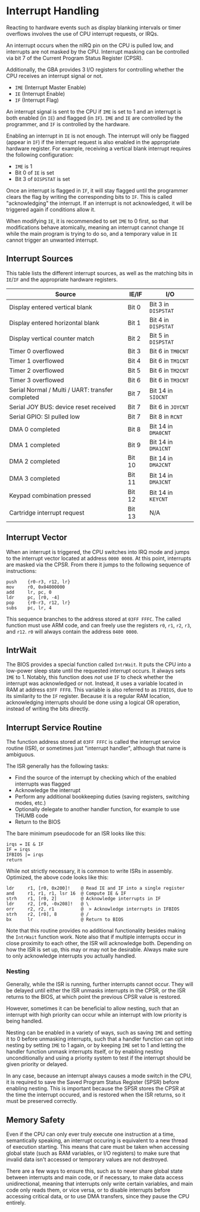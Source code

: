 # Interrupt Handling

Reacting to hardware events such as display blanking intervals or timer
overflows involves the use of CPU interrupt requests, or IRQs.

An interrupt occurs when the nIRQ pin on the CPU is pulled low, and interrupts
are not masked by the CPU. Interrupt masking can be controlled via bit 7 of
the Current Program Status Register (CPSR).

Additionally, the GBA provides 3 I/O registers for controlling whether the CPU
receives an interrupt signal or not.

- `IME` (Interrupt Master Enable)
- `IE` (Interrupt Enable)
- `IF` (Interrupt Flag)

An interrupt signal is sent to the CPU if `IME` is set to 1 and an interrupt
is both enabled (in `IE`) and flagged (in `IF`). `IME` and `IE` are controlled
by the programmer, and `IF` is controlled by the hardware.

Enabling an interrupt in `IE` is not enough. The interrupt will only be
flagged (appear in `IF`) if the interrupt request is also enabled in the
appropriate hardware register. For example, receiving a vertical blank
interrupt requires the following configuration:

- `IME` is 1
- Bit 0 of `IE` is set
- Bit 3 of `DISPSTAT` is set

Once an interrupt is flagged in `IF`, it will stay flagged until the
programmer clears the flag by writing the corresponding bits to `IF`. This is
called "acknowledging" the interrupt. If an interrupt is not acknowledged, it
will be triggered again if conditions allow it.

When modifying `IE`, it is recommended to set `IME` to 0 first, so that
modifications behave atomically, meaning an interrupt cannot change `IE` while
the main program is trying to do so, and a temporary value in `IE` cannot
trigger an unwanted interrupt.

## Interrupt Sources

This table lists the different interrupt sources, as well as the matching bits
in `IE`/`IF` and the appropriate hardware registers.

Source                                           | IE/IF  | I/O
-------------------------------------------------|--------|------------------
Display entered vertical blank                   | Bit 0  | Bit 3 in `DISPSTAT`
Display entered horizontal blank                 | Bit 1  | Bit 4 in `DISPSTAT`
Display vertical counter match                   | Bit 2  | Bit 5 in `DISPSTAT`
Timer 0 overflowed                               | Bit 3  | Bit 6 in `TM0CNT`
Timer 1 overflowed                               | Bit 4  | Bit 6 in `TM1CNT`
Timer 2 overflowed                               | Bit 5  | Bit 6 in `TM2CNT`
Timer 3 overflowed                               | Bit 6  | Bit 6 in `TM3CNT`
Serial Normal / Multi / UART: transfer completed | Bit 7  | Bit 14 in `SIOCNT`
Serial JOY BUS: device reset received            | Bit 7  | Bit 6 in `JOYCNT`
Serial GPIO: SI pulled low                       | Bit 7  | Bit 8 in `RCNT`
DMA 0 completed                                  | Bit 8  | Bit 14 in `DMA0CNT`
DMA 1 completed                                  | Bit 9  | Bit 14 in `DMA1CNT`
DMA 2 completed                                  | Bit 10 | Bit 14 in `DMA2CNT`
DMA 3 completed                                  | Bit 11 | Bit 14 in `DMA3CNT`
Keypad combination pressed                       | Bit 12 | Bit 14 in `KEYCNT`
Cartridge interrupt request                      | Bit 13 | N/A

## Interrupt Vector

When an interrupt is triggered, the CPU switches into IRQ mode and jumps to
the interrupt vector located at address `0000 0008`. At this point, interrupts
are masked via the CPSR. From there it jumps to the following sequence of
instructions:

```arm
push    {r0-r3, r12, lr}
mov     r0, 0x04000000
add     lr, pc, 0
ldr     pc, [r0, -4]
pop     {r0-r3, r12, lr}
subs    pc, lr, 4
```

This sequence branches to the address stored at `03FF FFFC`. The called
function must use ARM code, and can freely use the registers `r0`, `r1`, `r2`,
`r3`, and `r12`. `r0` will always contain the address `0400 0000`.

## IntrWait

The BIOS provides a special function called `IntrWait`. It puts the CPU into a
low-power sleep state until the requested interrupt occurs. It always sets
`IME` to 1. Notably, this function does *not* use `IF` to check whether the
interrupt was acknowledged or not. Instead, it uses a variable located in RAM
at address `03FF FFF8`. This variable is also referred to as `IFBIOS`, due to
its similarity to the `IF` register. Because it is a regular RAM location,
acknowledging interrupts should be done using a logical OR operation, instead
of writing the bits directly.

## Interrupt Service Routine

The function address stored at `03FF FFFC` is called the interrupt service
routine (ISR), or sometimes just "interrupt handler", although that name is
ambiguous.

The ISR generally has the following tasks:

- Find the source of the interrupt by checking which of the enabled interrupts
  was flagged
- Acknowledge the interrupt
- Perform any additional bookkeeping duties (saving registers, switching
  modes, etc.)
- Optionally delegate to another handler function, for example to use THUMB
  code
- Return to the BIOS

The bare minimum pseudocode for an ISR looks like this:

```
irqs = IE & IF
IF = irqs
IFBIOS |= irqs
return
```

While not strictly necessary, it is common to write ISRs in assembly.
Optimized, the above code looks like this:

```arm
ldr     r1, [r0, 0x200]!    @ Read IE and IF into a single register
and     r1, r1, r1, lsr 16  @ Compute IE & IF
strh    r1, [r0, 2]         @ Acknowledge interrupts in IF
ldr     r2, [r0, -0x208]!   @ \
orr     r2, r2, r1          @  > Acknowledge interrupts in IFBIOS
strh    r2, [r0], 8         @ /
bx      lr                  @ Return to BIOS
```

Note that this routine provides no additional functionality besides making the
`IntrWait` function work. Note also that if multiple interrupts occur in close
proximity to each other, the ISR will acknowledge both. Depending on how the
ISR is set up, this may or may not be desirable. Always make sure to only
acknowledge interrupts you actually handled.

### Nesting

Generally, while the ISR is running, further interrupts cannot occur. They
will be delayed until either the ISR unmasks interrupts in the CPSR, or the
ISR returns to the BIOS, at which point the previous CPSR value is restored.

However, sometimes it can be beneficial to allow nesting, such that an
interrupt with high priority can occur while an interrupt with low priority is
being handled.

Nesting can be enabled in a variety of ways, such as saving `IME` and setting
it to 0 before unmasking interrupts, such that a handler function can opt into
nesting by setting `IME` to 1 again, or by keeping `IME` set to 1 and letting
the handler function unmask interrupts itself, or by enabling nesting
unconditionally and using a priority system to test if the interrupt should be
given priority or delayed.

In any case, because an interrupt always causes a mode switch in the CPU, it
is required to save the Saved Program Status Register (SPSR) before enabling
nesting. This is important because the SPSR stores the CPSR at the time the
interrupt occured, and is restored when the ISR returns, so it must be
preserved correctly.

## Memory Safety

Even if the CPU can only ever truly execute one instruction at a time,
semantically speaking, an interrupt occuring is equivalent to a new thread of
execution starting. This means that care must be taken when accessing global
state (such as RAM variables, or I/O registers) to make sure that invalid data
isn't accessed or temporary values are not destroyed.

There are a few ways to ensure this, such as to never share global state
between interrupts and main code, or if necessary, to make data access
unidirectional, meaning that interrupts only write certain variables, and main
code only reads them, or vice versa, or to disable interrupts before accessing
critical data, or to use DMA transfers, since they pause the CPU entirely.
